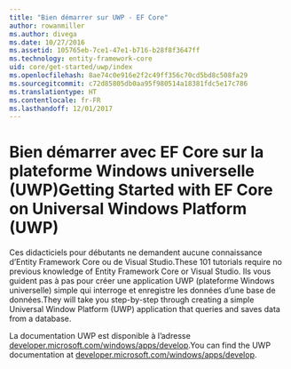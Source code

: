```yaml
---
title: "Bien démarrer sur UWP - EF Core"
author: rowanmiller
ms.author: divega
ms.date: 10/27/2016
ms.assetid: 105765eb-7ce1-47e1-b716-b28f8f3647ff
ms.technology: entity-framework-core
uid: core/get-started/uwp/index
ms.openlocfilehash: 8ae74c0e916e2f2c49ff356c70cd5bd8c508fa29
ms.sourcegitcommit: c72d85805db0aa95f980514a18381fdc5e17c786
ms.translationtype: HT
ms.contentlocale: fr-FR
ms.lasthandoff: 12/01/2017
---
```

# <a name="getting-started-with-ef-core-on-universal-windows-platform-uwp"></a><span data-ttu-id="16ecc-102">Bien démarrer avec EF Core sur la plateforme Windows universelle (UWP)</span><span class="sxs-lookup"><span data-stu-id="16ecc-102">Getting Started with EF Core on Universal Windows Platform (UWP)</span></span>

<span data-ttu-id="16ecc-103">Ces didacticiels pour débutants ne demandent aucune connaissance d’Entity Framework Core ou de Visual Studio.</span><span class="sxs-lookup"><span data-stu-id="16ecc-103">These 101 tutorials require no previous knowledge of Entity Framework Core or Visual Studio.</span></span> <span data-ttu-id="16ecc-104">Ils vous guident pas à pas pour créer une application UWP (plateforme Windows universelle) simple qui interroge et enregistre les données d’une base de données.</span><span class="sxs-lookup"><span data-stu-id="16ecc-104">They will take you step-by-step through creating a simple Universal Window Platform (UWP) application that queries and saves data from a database.</span></span>

<span data-ttu-id="16ecc-105">La documentation UWP est disponible à l’adresse [developer.microsoft.com/windows/apps/develop](https://developer.microsoft.com/windows/apps/develop).</span><span class="sxs-lookup"><span data-stu-id="16ecc-105">You can find the UWP documentation at [developer.microsoft.com/windows/apps/develop](https://developer.microsoft.com/windows/apps/develop).</span></span>
